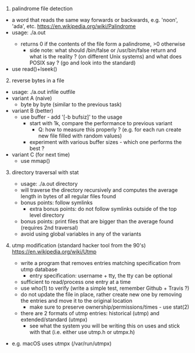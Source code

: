 1) palindrome file detection
  - a word that reads the same way forwards or backwards, e.g. 'noon', 'ada', etc.
    https://en.wikipedia.org/wiki/Palindrome
  - usage: ./a.out <file>
    - returns 0 if the contents of the file form a palindrome, >0 otherwise
      - side note: what should /bin/false or /usr/bin/false return and what is the reality ? (on different Unix systems)
                   and what does POSIX say ? (go and look into the standard)
  - use read()+lseek()

2) reverse bytes in a file
  - usage: ./a.out infile outfile
  - variant A (naive)
    - byte by byte (similar to the previous task)
  - variant B (better)
    - use buffer - add '[-b bufsiz]' to the usage
      - start with 1k, compare the performance to previous variant
        - Q: how to measure this properly ? (e.g. for each run create new file filled with random values)
      - experiment with various buffer sizes - which one performs the best ?
  - variant C (for next time)
    - use mmap()

3) directory traversal with stat
   - usage: ./a.out directory
   - will traverse the directory recursively and computes the average length in bytes of all regular files found
   - bonus points: follow symlinks
     - extra bonus points: do not follow symlinks outside of the top level directory
   - bonus points: print files that are bigger than the average found (requires 2nd traversal)
   - avoid using global variables in any of the variants

4) utmp modification (standard hacker tool from the 90's)
   https://en.wikipedia.org/wiki/Utmp
   - write a program that removes entries matching specification from utmp database
     - entry specification: username + tty, the tty can be optional
   - sufficient to read/process one entry at a time
   - use who(1) to verify (write a simple test, remember Github + Travis ?)
   - do not update the file in place, rather create new one by removing the entries and move it to the original location
     - make sure to preserve ownership/permissions/times - use stat(2)
   - there are 2 formats of utmp entries: historical (utmp) and extended/standard (utmpx)
     - see what the system you will be writing this on uses and stick with that (i.e. either use utmp.h or utmpx.h) 
- e.g. macOS uses utmpx (/var/run/utmpx)
